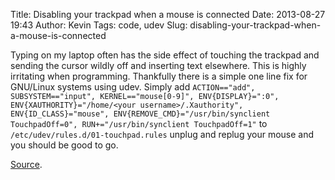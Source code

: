 Title: Disabling your trackpad when a mouse is connected
Date: 2013-08-27 19:43
Author: Kevin
Tags: code, udev
Slug: disabling-your-trackpad-when-a-mouse-is-connected

Typing on my laptop often has the side effect of touching the trackpad and sending the cursor wildly off and inserting text elsewhere. This is highly irritating when programming. Thankfully there is a simple one line fix for GNU/Linux systems using udev. Simply add ```ACTION=="add", SUBSYSTEM=="input", KERNEL=="mouse[0-9]", ENV{DISPLAY}=":0", ENV{XAUTHORITY}="/home/<your username>/.Xauthority", ENV{ID_CLASS}="mouse", ENV{REMOVE_CMD}="/usr/bin/synclient TouchpadOff=0", RUN+="/usr/bin/synclient TouchpadOff=1"``` to ```/etc/udev/rules.d/01-touchpad.rules``` unplug and replug your mouse and you should be good to go.

[Source](http://https://wiki.archlinux.org/index.php/Synaptics#Disable_touchpad_upon_external_mouse_detection).
